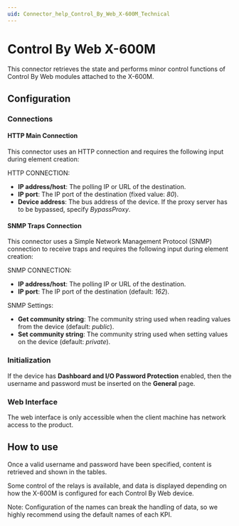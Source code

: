 ```yaml
---
uid: Connector_help_Control_By_Web_X-600M_Technical
---
```


# Control By Web X-600M

This connector retrieves the state and performs minor control functions of Control By Web modules attached to the X-600M.

## Configuration

### Connections

#### HTTP Main Connection

This connector uses an HTTP connection and requires the following input during element creation:

HTTP CONNECTION:

- **IP address/host**: The polling IP or URL of the destination.
- **IP port**: The IP port of the destination (fixed value: *80*).
- **Device address**: The bus address of the device. If the proxy server has to be bypassed, specify *BypassProxy*.

#### SNMP Traps Connection

This connector uses a Simple Network Management Protocol (SNMP) connection to receive traps and requires the following input during element creation:

SNMP CONNECTION:

- **IP address/host**: The polling IP or URL of the destination.
- **IP port**: The IP port of the destination (default: *162*).

SNMP Settings:

- **Get community string**: The community string used when reading values from the device (default: *public*).
- **Set community string**: The community string used when setting values on the device (default: *private*).

### Initialization

If the device has **Dashboard and I/O Password Protection** enabled, then the username and password must be inserted on the **General** page.

### Web Interface

The web interface is only accessible when the client machine has network access to the product.

## How to use

Once a valid username and password have been specified, content is retrieved and shown in the tables.

Some control of the relays is available, and data is displayed depending on how the X-600M is configured for each Control By Web device.

Note: Configuration of the names can break the handling of data, so we highly recommend using the default names of each KPI.
